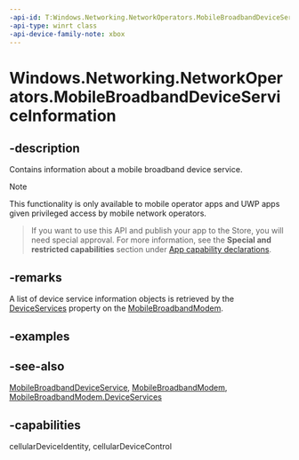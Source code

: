 ```yaml
---
-api-id: T:Windows.Networking.NetworkOperators.MobileBroadbandDeviceServiceInformation
-api-type: winrt class
-api-device-family-note: xbox
---
```


<!-- Class syntax.
public class MobileBroadbandDeviceServiceInformation : Windows.Networking.NetworkOperators.IMobileBroadbandDeviceServiceInformation
-->

# Windows.Networking.NetworkOperators.MobileBroadbandDeviceServiceInformation

## -description
Contains information about a mobile broadband device service.

> [!NOTE]
> This functionality is only available to mobile operator apps and UWP apps given privileged access by mobile network operators.



> If you want to use this API and publish your app to the Store, you will need special approval. For more information, see the **Special and restricted capabilities** section under [App capability declarations](https://docs.microsoft.com/windows/uwp/packaging/app-capability-declarations). 

## -remarks
A list of device service information objects is retrieved by the [DeviceServices](mobilebroadbandmodem_deviceservices.md) property on the [MobileBroadbandModem](mobilebroadbandmodem.md).

## -examples

## -see-also
[MobileBroadbandDeviceService](mobilebroadbanddeviceservice.md), [MobileBroadbandModem](mobilebroadbandmodem.md), [MobileBroadbandModem.DeviceServices](mobilebroadbandmodem_deviceservices.md)
## -capabilities
cellularDeviceIdentity, cellularDeviceControl
